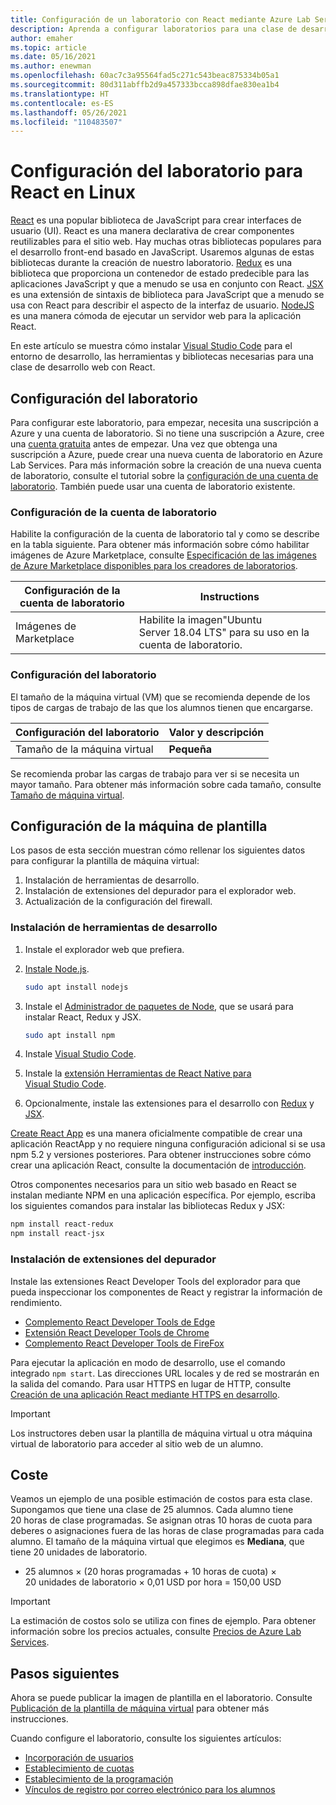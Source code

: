 ```yaml
---
title: Configuración de un laboratorio con React mediante Azure Lab Services
description: Aprenda a configurar laboratorios para una clase de desarrollo con React.
author: emaher
ms.topic: article
ms.date: 05/16/2021
ms.author: enewman
ms.openlocfilehash: 60ac7c3a95564fad5c271c543beac875334b05a1
ms.sourcegitcommit: 80d311abffb2d9a457333bcca898dfae830ea1b4
ms.translationtype: HT
ms.contentlocale: es-ES
ms.lasthandoff: 05/26/2021
ms.locfileid: "110483507"
---
```

# <a name="set-up-lab-for-react-on-linux"></a>Configuración del laboratorio para React en Linux

[React](https://reactjs.org/) es una popular biblioteca de JavaScript para crear interfaces de usuario (UI). React es una manera declarativa de crear componentes reutilizables para el sitio web.  Hay muchas otras bibliotecas populares para el desarrollo front-end basado en JavaScript.  Usaremos algunas de estas bibliotecas durante la creación de nuestro laboratorio.  [Redux](https://redux.js.org/) es una biblioteca que proporciona un contenedor de estado predecible para las aplicaciones JavaScript y que a menudo se usa en conjunto con React. [JSX](https://reactjs.org/docs/introducing-jsx.html) es una extensión de sintaxis de biblioteca para JavaScript que a menudo se usa con React para describir el aspecto de la interfaz de usuario.  [NodeJS](https://nodejs.org/) es una manera cómoda de ejecutar un servidor web para la aplicación React.

En este artículo se muestra cómo instalar [Visual Studio Code](https://code.visualstudio.com/) para el entorno de desarrollo, las herramientas y bibliotecas necesarias para una clase de desarrollo web con React.

## <a name="lab-configuration"></a>Configuración del laboratorio

Para configurar este laboratorio, para empezar, necesita una suscripción a Azure y una cuenta de laboratorio. Si no tiene una suscripción a Azure, cree una [cuenta gratuita](https://azure.microsoft.com/free/) antes de empezar. Una vez que obtenga una suscripción a Azure, puede crear una nueva cuenta de laboratorio en Azure Lab Services. Para más información sobre la creación de una nueva cuenta de laboratorio, consulte el tutorial sobre la [configuración de una cuenta de laboratorio](./tutorial-setup-lab-account.md). También puede usar una cuenta de laboratorio existente.

### <a name="lab-account-settings"></a>Configuración de la cuenta de laboratorio

Habilite la configuración de la cuenta de laboratorio tal y como se describe en la tabla siguiente. Para obtener más información sobre cómo habilitar imágenes de Azure Marketplace, consulte [Especificación de las imágenes de Azure Marketplace disponibles para los creadores de laboratorios](./specify-marketplace-images.md).

| Configuración de la cuenta de laboratorio | Instructions |
| ----------- | ------------ |  
| Imágenes de Marketplace | Habilite la imagen"Ubuntu Server 18.04 LTS" para su uso en la cuenta de laboratorio. |

### <a name="lab-settings"></a>Configuración del laboratorio

El tamaño de la máquina virtual (VM) que se recomienda depende de los tipos de cargas de trabajo de las que los alumnos tienen que encargarse.  

| Configuración del laboratorio | Valor y descripción |
| ------------ | ------------------ |
| Tamaño de la máquina virtual | **Pequeña**|

Se recomienda probar las cargas de trabajo para ver si se necesita un mayor tamaño.  Para obtener más información sobre cada tamaño, consulte [Tamaño de máquina virtual](administrator-guide.md#vm-sizing).

## <a name="template-machine-configuration"></a>Configuración de la máquina de plantilla

Los pasos de esta sección muestran cómo rellenar los siguientes datos para configurar la plantilla de máquina virtual:

1. Instalación de herramientas de desarrollo.
1. Instalación de extensiones del depurador para el explorador web.
1. Actualización de la configuración del firewall.

### <a name="install-development-tools"></a>Instalación de herramientas de desarrollo

1. Instale el explorador web que prefiera.  
1. [Instale Node.js](https://nodejs.org).

    ```bash
    sudo apt install nodejs
    ```

1. Instale el [Administrador de paquetes de Node](https://www.npmjs.com/), que se usará para instalar React, Redux y JSX.

    ```bash
    sudo apt install npm
    ```

1. Instale [Visual Studio Code](https://code.visualstudio.com/docs/setup/linux).
1. Instale la [extensión Herramientas de React Native para Visual Studio Code](https://marketplace.visualstudio.com/items?itemName=msjsdiag.vscode-react-native).
1. Opcionalmente, instale las extensiones para el desarrollo con [Redux](https://marketplace.visualstudio.com/search?term=Redux&target=VSCode&category=All%20categories&sortBy=Relevance) y [JSX](https://marketplace.visualstudio.com/search?term=JSX&target=VSCode&category=All%20categories&sortBy=Relevance).

[Create React App](https://create-react-app.dev/) es una manera oficialmente compatible de crear una aplicación ReactApp y no requiere ninguna configuración adicional si se usa npm 5.2 y versiones posteriores.  Para obtener instrucciones sobre cómo crear una aplicación React, consulte la documentación de [introducción](https://create-react-app.dev/docs/getting-started).

Otros componentes necesarios para un sitio web basado en React se instalan mediante NPM en una aplicación específica. Por ejemplo, escriba los siguientes comandos para instalar las bibliotecas Redux y JSX:

```bash
npm install react-redux
npm install react-jsx
```

### <a name="install-debugger-extensions"></a>Instalación de extensiones del depurador

Instale las extensiones React Developer Tools del explorador para que pueda inspeccionar los componentes de React y registrar la información de rendimiento.  

- [Complemento React Developer Tools de Edge](https://microsoftedge.microsoft.com/addons/detail/react-developer-tools/gpphkfbcpidddadnkolkpfckpihlkkil)
- [Extensión React Developer Tools de Chrome](https://chrome.google.com/webstore/detail/react-developer-tools/fmkadmapgofadopljbjfkapdkoienihi)
- [Complemento React Developer Tools de FireFox](https://addons.mozilla.org/firefox/addon/react-devtools/)

Para ejecutar la aplicación en modo de desarrollo, use el comando integrado `npm start`.  Las direcciones URL locales y de red se mostrarán en la salida del comando.  Para usar HTTPS en lugar de HTTP, consulte [Creación de una aplicación React mediante HTTPS en desarrollo](https://create-react-app.dev/docs/using-https-in-development).

>[!IMPORTANT]
>Los instructores deben usar la plantilla de máquina virtual u otra máquina virtual de laboratorio para acceder al sitio web de un alumno.

## <a name="cost"></a>Coste

Veamos un ejemplo de una posible estimación de costos para esta clase.  Supongamos que tiene una clase de 25 alumnos. Cada alumno tiene 20 horas de clase programadas.  Se asignan otras 10 horas de cuota para deberes o asignaciones fuera de las horas de clase programadas para cada alumno.  El tamaño de la máquina virtual que elegimos es **Mediana**, que tiene 20 unidades de laboratorio.

- 25 alumnos &times; (20 horas programadas + 10 horas de cuota) &times; 20 unidades de laboratorio &times; 0,01 USD por hora = 150,00 USD

> [!IMPORTANT]
> La estimación de costos solo se utiliza con fines de ejemplo.  Para obtener información sobre los precios actuales, consulte [Precios de Azure Lab Services](https://azure.microsoft.com/pricing/details/lab-services/).

## <a name="next-steps"></a>Pasos siguientes

Ahora se puede publicar la imagen de plantilla en el laboratorio. Consulte [Publicación de la plantilla de máquina virtual](how-to-create-manage-template.md#publish-the-template-vm) para obtener más instrucciones.

Cuando configure el laboratorio, consulte los siguientes artículos:

- [Incorporación de usuarios](tutorial-setup-classroom-lab.md#add-users-to-the-lab)
- [Establecimiento de cuotas](how-to-configure-student-usage.md#set-quotas-for-users)
- [Establecimiento de la programación](tutorial-setup-classroom-lab.md#set-a-schedule-for-the-lab)
- [Vínculos de registro por correo electrónico para los alumnos](how-to-configure-student-usage.md#send-invitations-to-users)
